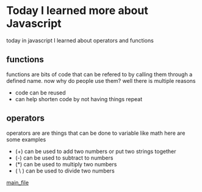 # Today I learned more about Javascript
today in javascript I learned about operators and functions

## functions
functions are bits of code that can be refered to by calling them through a defined name. now why do people use them? well there is multiple reasons

- code can be reused
- can help shorten code by not having things repeat

## operators
operators are are things that can be done to variable like math here are some examples

- (+) can be used to add two numbers or put two strings together
- (-) can be used to subtract to numbers
- (*) can be used to multiply two numbers
- ( \ ) can be used to divide two numbers

[main_file](README.md)
